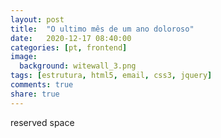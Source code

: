 ```yaml
---
layout: post
title:  "O ultimo mês de um ano doloroso"
date:   2020-12-17 08:40:00
categories: [pt, frontend]
image:
  background: witewall_3.png
tags: [estrutura, html5, email, css3, jquery]
comments: true
share: true
---
```

reserved space
